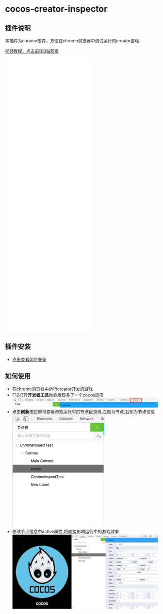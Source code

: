 # cocos-creator-inspector
## 插件说明
本插件为chrome插件，方便在chrome浏览器中调试运行的creator游戏.

[视频教程，点击前往B站观看](https://www.bilibili.com/video/BV1Wq4y1u7Fj/)

<iframe src="//player.bilibili.com/player.html?aid=549224335&bvid=BV1Wq4y1u7Fj&cid=442178937&page=1" scrolling="no" border="0" frameborder="no" framespacing="0" allowfullscreen="true" height="900"> </iframe>

## 插件安装
- [点击查看如何安装](./docs/cc-inspector-v1/install.md)
 
## 如何使用
- 在chrome浏览器中运行creator开发的游戏
- F12打开**开发者工具**你会发现多了一个cocos选项
  ![](./cc-inspector1/ccinspector1_scene1.png)
- 点击**刷新**按钮即可查看游戏运行时的节点目录树,左侧为节点,右侧为节点信息
  ![](./cc-inspector1/tree.png) 
- 修改节点信息中active属性,将直接影响运行中的游戏效果
  ![](./cc-inspector1/showHideNode.gif) 
